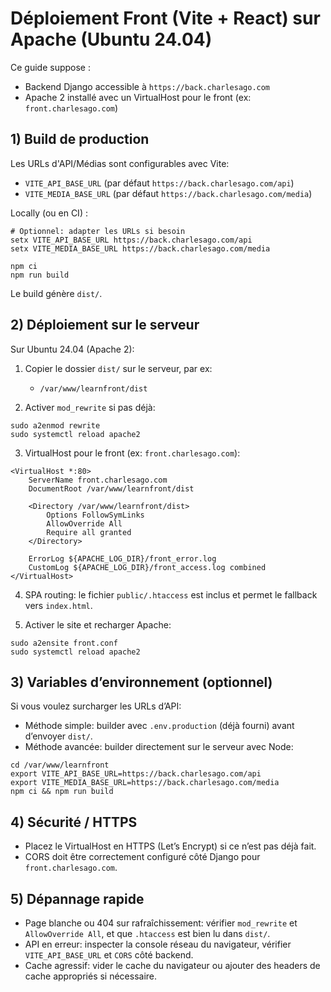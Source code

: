 # Déploiement Front (Vite + React) sur Apache (Ubuntu 24.04)

Ce guide suppose :
- Backend Django accessible à `https://back.charlesago.com`
- Apache 2 installé avec un VirtualHost pour le front (ex: `front.charlesago.com`)

## 1) Build de production

Les URLs d'API/Médias sont configurables avec Vite:
- `VITE_API_BASE_URL` (par défaut `https://back.charlesago.com/api`)
- `VITE_MEDIA_BASE_URL` (par défaut `https://back.charlesago.com/media`)

Locally (ou en CI) :

```
# Optionnel: adapter les URLs si besoin
setx VITE_API_BASE_URL https://back.charlesago.com/api
setx VITE_MEDIA_BASE_URL https://back.charlesago.com/media

npm ci
npm run build
```

Le build génère `dist/`.

## 2) Déploiement sur le serveur

Sur Ubuntu 24.04 (Apache 2):

1. Copier le dossier `dist/` sur le serveur, par ex:
   - `/var/www/learnfront/dist`

2. Activer `mod_rewrite` si pas déjà:

```
sudo a2enmod rewrite
sudo systemctl reload apache2
```

3. VirtualHost pour le front (ex: `front.charlesago.com`):

```
<VirtualHost *:80>
    ServerName front.charlesago.com
    DocumentRoot /var/www/learnfront/dist

    <Directory /var/www/learnfront/dist>
        Options FollowSymLinks
        AllowOverride All
        Require all granted
    </Directory>

    ErrorLog ${APACHE_LOG_DIR}/front_error.log
    CustomLog ${APACHE_LOG_DIR}/front_access.log combined
</VirtualHost>
```

4. SPA routing: le fichier `public/.htaccess` est inclus et permet le fallback vers `index.html`.

5. Activer le site et recharger Apache:

```
sudo a2ensite front.conf
sudo systemctl reload apache2
```

## 3) Variables d’environnement (optionnel)

Si vous voulez surcharger les URLs d’API:
- Méthode simple: builder avec `.env.production` (déjà fourni) avant d’envoyer `dist/`.
- Méthode avancée: builder directement sur le serveur avec Node:

```
cd /var/www/learnfront
export VITE_API_BASE_URL=https://back.charlesago.com/api
export VITE_MEDIA_BASE_URL=https://back.charlesago.com/media
npm ci && npm run build
```

## 4) Sécurité / HTTPS

- Placez le VirtualHost en HTTPS (Let’s Encrypt) si ce n’est pas déjà fait.
- CORS doit être correctement configuré côté Django pour `front.charlesago.com`.

## 5) Dépannage rapide

- Page blanche ou 404 sur rafraîchissement: vérifier `mod_rewrite` et `AllowOverride All`, et que `.htaccess` est bien lu dans `dist/`.
- API en erreur: inspecter la console réseau du navigateur, vérifier `VITE_API_BASE_URL` et `CORS` côté backend.
- Cache agressif: vider le cache du navigateur ou ajouter des headers de cache appropriés si nécessaire.
